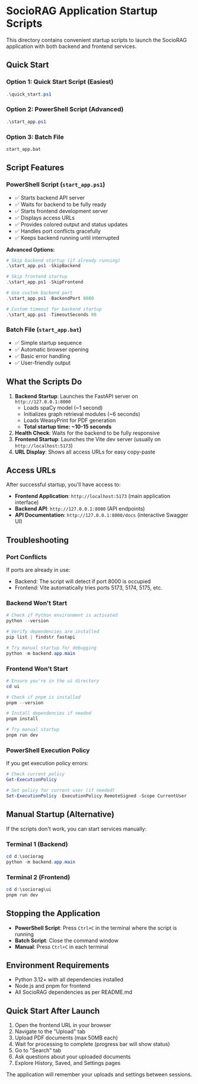 # SocioRAG Application Startup Scripts

This directory contains convenient startup scripts to launch the SocioRAG application with both backend and frontend services.

## Quick Start

### Option 1: Quick Start Script (Easiest)
```powershell
.\quick_start.ps1
```

### Option 2: PowerShell Script (Advanced)
```powershell
.\start_app.ps1
```

### Option 3: Batch File
```cmd
start_app.bat
```

## Script Features

### PowerShell Script (`start_app.ps1`)
- ✅ Starts backend API server
- ✅ Waits for backend to be fully ready
- ✅ Starts frontend development server
- ✅ Displays access URLs
- ✅ Provides colored output and status updates
- ✅ Handles port conflicts gracefully
- ✅ Keeps backend running until interrupted

**Advanced Options:**
```powershell
# Skip backend startup (if already running)
.\start_app.ps1 -SkipBackend

# Skip frontend startup
.\start_app.ps1 -SkipFrontend

# Use custom backend port
.\start_app.ps1 -BackendPort 8080

# Custom timeout for backend startup
.\start_app.ps1 -TimeoutSeconds 60
```

### Batch File (`start_app.bat`)
- ✅ Simple startup sequence
- ✅ Automatic browser opening
- ✅ Basic error handling
- ✅ User-friendly output

## What the Scripts Do

1. **Backend Startup**: Launches the FastAPI server on `http://127.0.0.1:8000`
   - Loads spaCy model (~1 second)
   - Initializes graph retrieval modules (~6 seconds)
   - Loads WeasyPrint for PDF generation
   - **Total startup time: ~10-15 seconds**
2. **Health Check**: Waits for the backend to be fully responsive
3. **Frontend Startup**: Launches the Vite dev server (usually on `http://localhost:5173`)
4. **URL Display**: Shows all access URLs for easy copy-paste

## Access URLs

After successful startup, you'll have access to:

- **Frontend Application**: `http://localhost:5173` (main application interface)
- **Backend API**: `http://127.0.0.1:8000` (API endpoints)
- **API Documentation**: `http://127.0.0.1:8000/docs` (interactive Swagger UI)

## Troubleshooting

### Port Conflicts
If ports are already in use:
- Backend: The script will detect if port 8000 is occupied
- Frontend: Vite automatically tries ports 5173, 5174, 5175, etc.

### Backend Won't Start
```powershell
# Check if Python environment is activated
python --version

# Verify dependencies are installed
pip list | findstr fastapi

# Try manual startup for debugging
python -m backend.app.main
```

### Frontend Won't Start
```powershell
# Ensure you're in the ui directory
cd ui

# Check if pnpm is installed
pnpm --version

# Install dependencies if needed
pnpm install

# Try manual startup
pnpm run dev
```

### PowerShell Execution Policy
If you get execution policy errors:
```powershell
# Check current policy
Get-ExecutionPolicy

# Set policy for current user (if needed)
Set-ExecutionPolicy -ExecutionPolicy RemoteSigned -Scope CurrentUser
```

## Manual Startup (Alternative)

If the scripts don't work, you can start services manually:

### Terminal 1 (Backend)
```powershell
cd d:\sociorag
python -m backend.app.main
```

### Terminal 2 (Frontend)
```powershell
cd d:\sociorag\ui
pnpm run dev
```

## Stopping the Application

- **PowerShell Script**: Press `Ctrl+C` in the terminal where the script is running
- **Batch Script**: Close the command window
- **Manual**: Press `Ctrl+C` in each terminal

## Environment Requirements

- Python 3.12+ with all dependencies installed
- Node.js and pnpm for frontend
- All SocioRAG dependencies as per README.md

## Quick Start After Launch

1. Open the frontend URL in your browser
2. Navigate to the "Upload" tab
3. Upload PDF documents (max 50MB each)
4. Wait for processing to complete (progress bar will show status)
5. Go to "Search" tab
6. Ask questions about your uploaded documents
7. Explore History, Saved, and Settings pages

The application will remember your uploads and settings between sessions.
